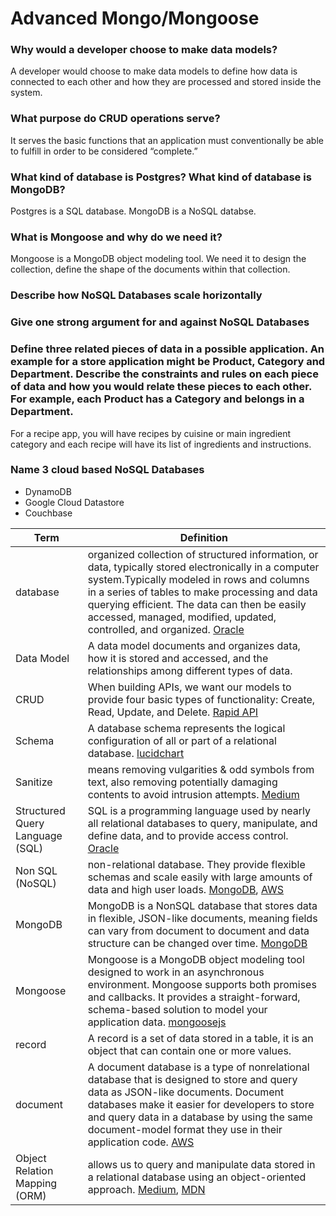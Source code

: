 # Advanced Mongo/Mongoose

### Why would a developer choose to make data models?
A developer would choose to make data models to define how data is connected to each other and how they are processed and stored inside the system.

### What purpose do CRUD operations serve?
It serves the basic functions that an application must conventionally be able to fulfill in order to be considered “complete.”

### What kind of database is Postgres? What kind of database is MongoDB?
Postgres is a SQL database. MongoDB is a NoSQL databse.

### What is Mongoose and why do we need it?
Mongoose is a MongoDB object modeling tool. We need it to design the collection, define the shape of the documents within that collection.

### Describe how NoSQL Databases scale horizontally


### Give one strong argument for and against NoSQL Databases


### Define three related pieces of data in a possible application. An example for a store application might be Product, Category and Department. Describe the constraints and rules on each piece of data and how you would relate these pieces to each other. For example, each Product has a Category and belongs in a Department.
For a recipe app, you will have recipes by cuisine or main ingredient category and each recipe will have its list of ingredients and instructions. 

### Name 3 cloud based NoSQL Databases
- DynamoDB
- Google Cloud Datastore
- Couchbase

| Term | Definition |
| ---| --- |
| database | organized collection of structured information, or data, typically stored electronically in a computer system.Typically modeled in rows and columns in a series of tables to make processing and data querying efficient. The data can then be easily accessed, managed, modified, updated, controlled, and organized.  [Oracle](https://www.oracle.com/database/what-is-database.html) |
| Data Model | A data model documents and organizes data, how it is stored and accessed, and the relationships among different types of data. |
|CRUD|When building APIs, we want our models to provide four basic types of functionality: Create, Read, Update, and Delete. [Rapid API](https://rapidapi.com/blog/api-glossary/crud/)|
|Schema|A database schema represents the logical configuration of all or part of a relational database. [lucidchart](https://www.lucidchart.com/pages/database-diagram/database-schema)|
|Sanitize|means removing vulgarities & odd symbols from text, also removing potentially damaging contents to avoid intrusion attempts. [Medium](https://medium.com/@abderrahman.hamila/what-sanitize-mean-and-why-sanitize-in-code-data-5c68c9f76164)|
|Structured Query Language (SQL)|SQL is a programming language used by nearly all relational databases to query, manipulate, and define data, and to provide access control. [Oracle](https://www.oracle.com/database/what-is-database.html)|
|Non SQL (NoSQL)|non-relational database. They provide flexible schemas and scale easily with large amounts of data and high user loads. [MongoDB](https://www.mongodb.com/nosql-explained), [AWS](https://aws.amazon.com/nosql/)|
|MongoDB|MongoDB is a NonSQL database that stores data in flexible, JSON-like documents, meaning fields can vary from document to document and data structure can be changed over time. [MongoDB](https://www.mongodb.com/nosql-explained)|
|Mongoose|Mongoose is a MongoDB object modeling tool designed to work in an asynchronous environment. Mongoose supports both promises and callbacks. It provides a straight-forward, schema-based solution to model your application data. [mongoosejs](https://mongoosejs.com/)|
|record|A record is a set of data stored in a table, it is an object that can contain one or more values.|
|document|A document database is a type of nonrelational database that is designed to store and query data as JSON-like documents. Document databases make it easier for developers to store and query data in a database by using the same document-model format they use in their application code. [AWS](https://aws.amazon.com/nosql/document/#:~:text=The%20document%20database%20defined,use%20in%20their%20application%20code.)|
|Object Relation Mapping (ORM)|allows us to query and manipulate data stored in a relational database using an object-oriented approach. [Medium](https://medium.com/@codeshifu/object-relational-mapping-concepts-e2ff0838590c), [MDN](https://developer.mozilla.org/en-US/docs/Learn/Server-side/First_steps/Web_frameworks)|


